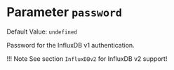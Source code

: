 # Parameter `password`
Default Value: `undefined`

Password for the InfluxDB v1 authentication.

!!! Note
    See section `InfluxDBv2` for InfluxDB v2 support! 
